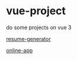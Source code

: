 # vue-project
do some projects on vue 3

[resume-generator](https:/vue-course1-efb4d.web.app)

[online-app](https:/vue-online-app-5e315.web.app)
